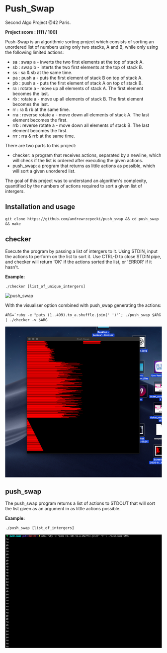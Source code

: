 # Push_Swap
Second Algo Project @42 Paris.

**Project score : [111 / 100]**

Push-Swap is an algorithmic sorting project which consists of sorting an unordered list of numbers using only two stacks, A and B, while only using the following limited actions:

 - sa : swap a - inverts the two first elements at the top of stack A.
 - sb : swap b - interts the two first elements at the top of stack B.
 - ss : sa & sb at the same time.
 - pa : push a - puts the first element of stack B on top of stack A.
 - pb : push a - puts the first element of stack A on top of stack B.
 - ra : rotate a - move up all elements of stack A. The first element becomes the last.
 - rb : rotate a - move up all elements of stack B. The first element becomes the last.
 - rr : ra & rb at the same time.
 - rra : reverse rotate a - move down all elements of stack A. The last element becomes the first.
 - rrb : reverse rotate a - move down all elements of stack B. The last element becomes the first.
 - rrr : rra & rrb at the same time.
 
There are two parts to this project:
- checker: a program that receives actions, separated by a newline, which will check if the list is ordered after executing the given actions.
- push_swap: a program that returns as little actions as possible, which will sort a given unordered list.

The goal of this project was to understand an algorithm's complexity, quantified by the numbers of actions required to sort a given list of intergers.

## Installation and usage

```
git clone https://github.com/andrewrzepecki/push_swap && cd push_swap && make
```

## checker

Execute the program by passing a list of intergers to it. Using STDIN, input the actions to perform on the list to sort it.
Use CTRL-D to close STDIN pipe, and checker will return 'OK' if the actions sorted the list, or 'ERROR' if it hasn't.

**Example:**

```
./checker [list_of_unique_intergers]
```

![push_swap](png/checker.png)


With the visualiser option combined with push_swap generating the actions:
```
ARG=`ruby -e "puts (1..499).to_a.shuffle.join(' ')"`; ./push_swap $ARG | ./checker -v $ARG
```

![push_swap](png/checker_vis.png)
## push_swap

The push_swap program returns a list of actions to STDOUT that will sort the list given as an argument in as little actions possible.

**Example:**

```
./push_swap [list_of_intergers]
```

![push_swap](png/push_swap.png)
